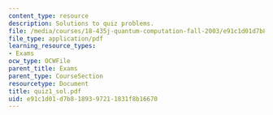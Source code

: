 ```yaml
---
content_type: resource
description: Solutions to quiz problems.
file: /media/courses/18-435j-quantum-computation-fall-2003/e91c1d01d7b8189397211831f8b16670_quiz1_sol.pdf
file_type: application/pdf
learning_resource_types:
- Exams
ocw_type: OCWFile
parent_title: Exams
parent_type: CourseSection
resourcetype: Document
title: quiz1_sol.pdf
uid: e91c1d01-d7b8-1893-9721-1831f8b16670
---
```

